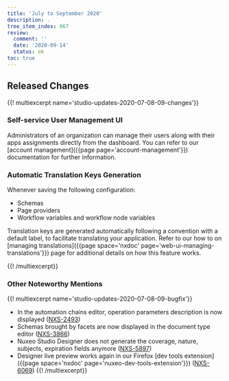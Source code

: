 ```yaml
---
title: 'July to September 2020'
description: .
tree_item_index: 967
review:
  comment: ''
  date: '2020-09-14'
  status: ok
toc: true
---
```


## Released Changes

{{! multiexcerpt name='studio-updates-2020-07-08-09-changes'}}

### Self-service User Management UI

Administrators of an organization can manage their users along with their apps assignments directly from the dashboard. You can refer to our [account management]({{page page='account-management'}}) documentation for further information.

### Automatic Translation Keys Generation

Whenever saving the following configuration:

* Schemas
* Page providers
* Workflow variables and workflow node variables

Translation keys are generated automatically following a convention with a default label, to facilitate translating your application. Refer to our how to on [managing translations]({{page space='nxdoc' page='web-ui-managing-translations'}}) page for additional details on how this feature works.

{{! /multiexcerpt}}

### Other Noteworthy Mentions

{{! multiexcerpt name='studio-updates-2020-07-08-09-bugfix'}}
- In the automation chains editor, operation parameters description is now displayed ([NXS-2493](https://jira.nuxeo.com/browse/NXS-2493))
- Schemas brought by facets are now displayed in the document type editor ([NXS-3866](https://jira.nuxeo.com/browse/NXS-3866))
- Nuxeo Studio Designer does not generate the coverage, nature, subjects, expiration fields anymore ([NXS-5897](https://jira.nuxeo.com/browse/NXS-5897))
- Designer live preview works again in our Firefox [dev tools extension]({{page space='nxdoc' page='nuxeo-dev-tools-extension'}}) ([NXS-6069](https://jira.nuxeo.com/browse/NXS-6069))
{{! /multiexcerpt}}

